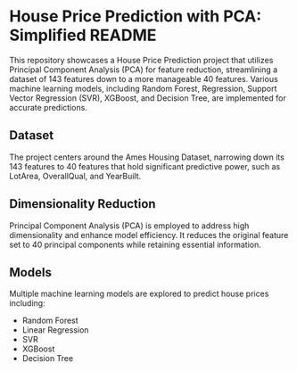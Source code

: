 # House Price Prediction with PCA: Simplified README

This repository showcases a House Price Prediction project that utilizes Principal Component Analysis (PCA) for feature reduction, streamlining a dataset of 143 features down to a more manageable 40 features. Various machine learning models, including Random Forest, Regression, Support Vector Regression (SVR), XGBoost, and Decision Tree, are implemented for accurate predictions.

## Dataset
The project centers around the Ames Housing Dataset, narrowing down its 143 features to 40 features that hold significant predictive power, such as LotArea, OverallQual, and YearBuilt.

## Dimensionality Reduction
Principal Component Analysis (PCA) is employed to address high dimensionality and enhance model efficiency. It reduces the original feature set to 40 principal components while retaining essential information.

## Models
Multiple machine learning models are explored to predict house prices including:
- Random Forest
- Linear Regression
- SVR
- XGBoost
- Decision Tree
